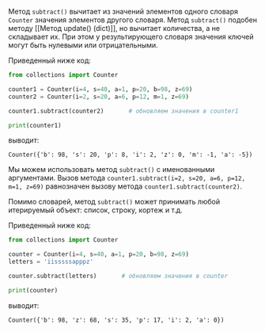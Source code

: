 

Метод `subtract()` вычитает из значений элементов одного словаря `Counter` значения элементов другого словаря. Метод `subtract()` подобен методу [[Метод update() (dict)]], но вычитает количества, а не складывает их. При этом у результирующего словаря значения ключей могут быть нулевыми или отрицательными.

Приведенный ниже код:

```python
from collections import Counter

counter1 = Counter(i=4, s=40, a=1, p=20, b=98, z=69)
counter2 = Counter(i=2, s=20, a=6, p=12, m=1, z=69)

counter1.subtract(counter2)       # обновляем значения в counter1

print(counter1)
```

выводит:

```no-highlight
Counter({'b': 98, 's': 20, 'p': 8, 'i': 2, 'z': 0, 'm': -1, 'a': -5})
```

Мы можем использовать метод `subtract()` с именованными аргументами. Вызов метода `counter1.subtract(i=2, s=20, a=6, p=12, m=1, z=69)` равнозначен вызову метода `counter1.subtract(counter2)`.

Помимо словарей, метод `subtract()` может принимать любой итерируемый объект: список, строку, кортеж и т.д.

Приведенный ниже код:

```python
from collections import Counter

counter = Counter(i=4, s=40, a=1, p=20, b=98, z=69)
letters = 'iisssssapppz'

counter.subtract(letters)       # обновляем значения в counter

print(counter)
```

выводит:

```no-highlight
Counter({'b': 98, 'z': 68, 's': 35, 'p': 17, 'i': 2, 'a': 0})
```
